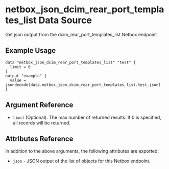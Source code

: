 # netbox\_json\_dcim\_rear\_port\_templates\_list Data Source

Get json output from the dcim_rear_port_templates_list Netbox endpoint

## Example Usage

```hcl
data "netbox_json_dcim_rear_port_templates_list" "test" {
  limit = 0
}
output "example" {
  value = jsondecode(data.netbox_json_dcim_rear_port_templates_list.test.json)
}
```

## Argument Reference

* ``limit`` (Optional). The max number of returned results. If 0 is specified, all records will be returned.

## Attributes Reference

In addition to the above arguments, the following attributes are exported:
* ``json`` - JSON output of the list of objects for this Netbox endpoint.

